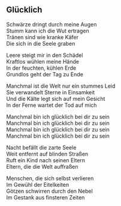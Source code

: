 ## Glücklich

Schwärze dringt durch meine Augen  
Stumm kann ich die Wut ertragen  
Tränen sind wie kranke Käfer  
Die sich in die Seele graben

Leere steigt mir in den Schädel  
Kraftlos wühlen meine Hände  
In der feuchten, kühlen Erde  
Grundlos geht der Tag zu Ende

Manchmal ist die Welt nur ein stummes Leid  
Sie verwandelt Sterne in Einsamkeit  
Und die Kälte legt sich auf mein Gesicht  
In der Ferne wartet der Tod auf mich

Manchmal bin ich glücklich bei dir zu sein  
Manchmal bin ich glücklich bei dir zu sein  
Manchmal bin ich glücklich bei dir zu sein  
Manchmal bin ich glücklich bei dir zu sein

Nacht befällt die zarte Seele  
Weit entfernt auf blinden Straßen  
Ruft ein Kind nach seinen Eltern  
Eltern, die die Welt auffraßen

Menschen, die sich selbst verlieren  
Im Gewühl der Eitelkeiten  
Götzen schwirren durch den Nebel  
Im Gestank aus finsteren Zeiten
